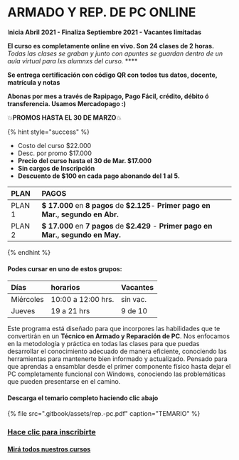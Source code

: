 # ARMADO Y REP. DE PC ONLINE

I**nicia Abril 2021 - Finaliza Septiembre 2021 - Vacantes limitadas**

**El curso es completamente online en vivo. Son 24 clases de 2 horas.** _Todas las clases se graban y  junto con apuntes se guardan dentro de un aula virtual para lxs alumnxs del curso._ ****

**Se entrega certificación con código QR con todos tus datos, docente, matrícula y notas**

**Abonas por mes a través de Rapipago, Pago Fácil, crédito, débito ó transferencia. Usamos Mercadopago :\)** 

💥**PROMOS HASTA EL 30 DE MARZO**💥 

{% hint style="success" %}
* Costo del curso $22.000
* Desc. por promo $17.000
* **Precio del curso hasta el 30 de Mar. $17.000**
* **Sin cargos de Inscripción**
* **Descuento de $100 en cada pago abonando del 1 al 5.** 

| PLAN | PAGOS |
| :--- | :--- |
| PLAN 1 | **$ 17.000** en **8 pagos** de **$2.125**- **Primer pago en Mar., segundo en Abr.** |
| PLAN 2 | **$ 17.000** en **7 pagos** de **$2.429** - **Primer pago en Mar., segundo en May.** |
{% endhint %}

#### Podes cursar en uno de estos grupos:

| Días | horarios | Vacantes |
| :--- | :--- | :--- |
| Miércoles | 10:00 a 12:00 hrs. | sin vac. |
| Jueves | 19 a 21 hrs | 9 de 10 |

Este programa está diseñado para que incorpores las habilidades que te convertirán en un **Técnico en Armado y Reparación de PC**. Nos enfocamos en la metodología y práctica en todas las clases para que puedas desarrollar el conocimiento adecuado de manera eficiente, conociendo las herramientas para mantenerte bien informado y actualizado. Pensado para que aprendas a ensamblar desde el primer componente físico hasta dejar el PC completamente funcional con Windows, conociendo las problemáticas que pueden presentarse en el camino.

#### Descarga el temario completo haciendo clic abajo

{% file src=".gitbook/assets/rep.-pc.pdf" caption="TEMARIO" %}

### [Hace clic para inscribirte](http://wa.me/5491164622877?text=Me%20interesa%20el%20curso%20de%20Rep%20PC)

#### [Mirá todos nuestros cursos](./)

